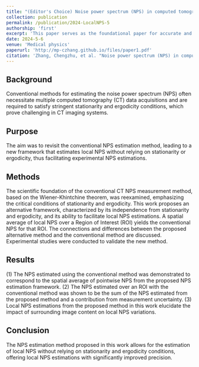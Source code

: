 ```yaml
---
title: "(Editor's Choice) Noise power spectrum (NPS) in computed tomography: Enabling local NPS measurement without stationarity and ergodicity assumptions"
collection: publication
permalink: /publication/2024-LocalNPS-5
authorship: 'first'
excerpt: 'This paper serves as the foundational paper for accurate and robust noise power spectrum (NPS) measurement. It challenged the dogma of conventional NPS measurement by proposing a completely differnt pathway. This paper pointed out that the conventional way can be decomposed into diagonal and off-diagonal contributions. Is is the diagonal component that contributes to the meaningful signal while the off-diagonal component can contribute to purely noise if the detector correlation can be measured to be low.'
date: 2024-5-6
venue: 'Medical physics'
paperurl: 'http://mp-czhang.github.io/files/paper1.pdf'
citation: 'Zhang, Chengzhu, et al. "Noise power spectrum (NPS) in computed tomography: Enabling local NPS measurement without stationarity and ergodicity assumptions." Medical Physics (2024).'
---
```


## Background
Conventional methods for estimating the noise power spectrum (NPS) often necessitate multiple computed tomography (CT) data acquisitions and are required to satisfy stringent stationarity and ergodicity conditions, which prove challenging in CT imaging systems.

## Purpose
The aim was to revisit the conventional NPS estimation method, leading to a new framework that estimates local NPS without relying on stationarity or ergodicity, thus facilitating experimental NPS estimations.

## Methods
The scientific foundation of the conventional CT NPS measurement method, based on the Wiener-Khintchine theorem, was reexamined, emphasizing the critical conditions of stationarity and ergodicity. This work proposes an alternative framework, characterized by its independence from stationarity and ergodicity, and its ability to facilitate local NPS estimations. A spatial average of local NPS over a Region of Interest (ROI) yields the conventional NPS for that ROI. The connections and differences between the proposed alternative method and the conventional method are discussed. Experimental studies were conducted to validate the new method.

## Results
(1) The NPS estimated using the conventional method was demonstrated to correspond to the spatial average of pointwise NPS from the proposed NPS estimation framework. (2) The NPS estimated over an ROI with the conventional method was shown to be the sum of the NPS estimated from the proposed method and a contribution from measurement uncertainty. (3) Local NPS estimations from the proposed method in this work elucidate the impact of surrounding image content on local NPS variations.

## Conclusion
The NPS estimation method proposed in this work allows for the estimation of local NPS without relying on stationarity and ergodicity conditions, offering local NPS estimations with significantly improved precision.